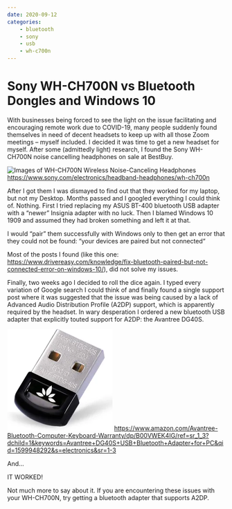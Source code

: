 ```yaml
---
date: 2020-09-12
categories:
    - bluetooth
    - sony
    - usb
    - wh-c700n
---
```


# Sony WH-CH700N vs Bluetooth Dongles and Windows 10

With businesses being forced to see the light on the issue facilitating and encouraging remote work due to COVID-19, many people suddenly found themselves in need of decent headsets to keep up with all those Zoom meetings – myself included. I decided it was time to get a new headset for myself. After some (admittedly light) research, I found the Sony WH-CH700N noise cancelling headphones on sale at BestBuy.

![Images of WH-CH700N Wireless Noise-Canceling Headphones](../../../assets/images/wh-ch700n.avif)
https://www.sony.com/electronics/headband-headphones/wh-ch700n

After I got them I was dismayed to find out that they worked for my laptop, but not my Desktop. Months passed and I googled everything I could think of. Nothing. First I tried replacing my ASUS BT-400 bluetooth USB adapter with a “newer” Insignia adapter with no luck. Then I blamed Windows 10 1909 and assumed they had broken something and left it at that.

I would “pair” them successfully with Windows only to then get an error that they could not be found: “your devices are paired but not connected“

Most of the posts I found (like this one: https://www.drivereasy.com/knowledge/fix-bluetooth-paired-but-not-connected-error-on-windows-10/), did not solve my issues.

Finally, two weeks ago I decided to roll the dice again. I typed every variation of Google search I could think of and finally found a single support post where it was suggested that the issue was being caused by a lack of Advanced Audio Distribution Profile (A2DP) support, which is apparently required by the headset. In wary desperation I ordered a new bluetooth USB adapter that explicitly touted support for A2DP: the Avantree DG40S.

![Avantree DG40S Bluetooth Dongle](../../../assets/images/avantree-bt.webp)
https://www.amazon.com/Avantree-Bluetooth-Computer-Keyboard-Warranty/dp/B00VWEK4IG/ref=sr_1_3?dchild=1&keywords=Avantree+DG40S+USB+Bluetooth+Adapter+for+PC&qid=1599948292&s=electronics&sr=1-3

And…

IT WORKED!

Not much more to say about it. If you are encountering these issues with your WH-CH700N, try getting a bluetooth adapter that supports A2DP.